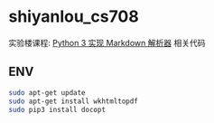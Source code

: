 shiyanlou_cs708
===============

实验楼课程: [Python 3 实现 Markdown 解析器](https://www.shiyanlou.com/courses/708) 相关代码

## ENV

```bash
sudo apt-get update
sudo apt-get install wkhtmltopdf
sudo pip3 install docopt
```


